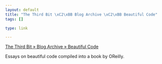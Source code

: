 ```yaml
--- 
layout: default
title: "The Third Bit \xC2\xBB Blog Archive \xC2\xBB Beautiful Code"
tags: []

type: link

---
```

<a href="http://pyre.third-bit.com/blog/archives/863.html">The Third Bit » Blog Archive » Beautiful Code</a>

Essays on beautiful code compiled into a book by OReilly.
